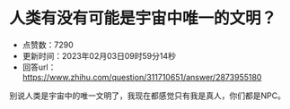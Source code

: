 # 人类有没有可能是宇宙中唯一的文明？
- 点赞数：7290
- 更新时间：2023年02月03日09时59分14秒
- 回答url：https://www.zhihu.com/question/311710651/answer/2873955180
<body>
 <p data-pid="a0YY6GF2">别说人类是宇宙中的唯一文明了，我现在都感觉只有我是真人，你们都是NPC。</p>
</body>